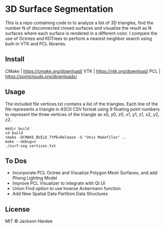 # 3D Surface Segmentation

This is a repo containing code to to analyze a list of 3D triangles, find the number N of
disconnected closed surfaces and visualize the result as N surfaces where each surface is
rendered in a different color. I compare the use of Octrees and KDTrees to perform a 
nearest neighbor search using built-in VTK and PCL libraries.

## Install

CMake | https://cmake.org/download/
VTK | https://vtk.org/download/
PCL | https://pointclouds.org/downloads/


## Usage

The included file vertices.txt contains a list of the triangles. Each line of the file represents a
triangle in ASCII CSV format using 9 floating point numbers to represent the three vertices of
the triangle as x0, y0, z0, x1, y1, z1, x2, y2, z2.

```
mkdir build
cd build
cmake -DCMAKE_BUILD_TYPE=Release -G "Unix Makefiles" ..
make --debug=v
./surf-seg vertices.txt
```

## To Dos

- Incorporate PCL Octree and Visualize Polygon Mesh Surfaces, and add Phong Lighting Model
- Improve PCL Visualizer to integrate with Qt UI
- Union Find option to use Inverse Ackermann function
- Add New Spatial Data Partition Data Structures

## License

MIT © Jackson Hardee
